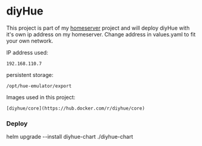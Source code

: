 # diyHue
This project is part of my [homeserver](https://github.com/ron-blom/homeserver) project and will deploy diyHue with it's own ip address on my homeserver. Change address in values.yaml to fit your own network.

IP address used:
```
192.168.110.7
```

persistent storage:
```
/opt/hue-emulator/export
```

Images used in this project:
```
[diyhue/core](https://hub.docker.com/r/diyhue/core)
```

### Deploy 

helm upgrade --install diyhue-chart ./diyhue-chart
